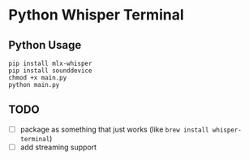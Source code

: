 # Python Whisper Terminal

## Python Usage

    
    pip install mlx-whisper
    pip install sounddevice
    chmod +x main.py
    python main.py
    

## TODO

- [ ] package as something that just works (like `brew install whisper-terminal`)
- [ ] add streaming support
